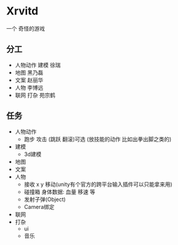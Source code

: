 # Xrvitd
一个 奇怪的游戏
 
## 分工 
- 人物动作 建模 徐瑞
- 地图  黑乃磊
- 文案 赵丽华
- 人物 李博远
- 联网 打杂 苑宗鹤

## 任务
- 人物动作  
  - 跑步 攻击 (跳跃 翻滚)可选 (放技能的动作 比如出拳出脚之类的)
- 建模  
  - 3d建模
- 地图  
- 文案  
- 人物  
  - 接收 x y 移动(unity有个官方的跨平台输入插件可以只能拿来用) 
  - 碰撞箱 身体数据: 血量 移速 等 
  - 发射子弹(Object)
  - Camera绑定
- 联网
- 打杂
  - ui
  - 音乐
 
